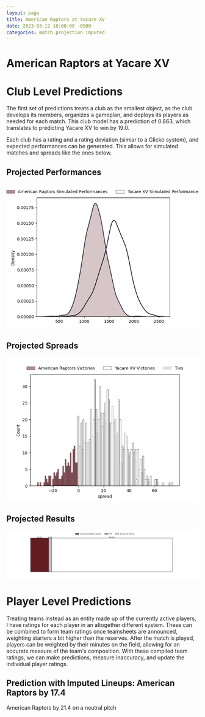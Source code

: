 ```yaml
---  
layout: page  
title: American Raptors at Yacare XV  
date: 2023-03-12 18:00:00 -0500  
categories: match projection imputed  
---
```

# American Raptors at Yacare XV

# Club Level Predictions


The first set of predictions treats a club as the smallest object, as the club develops its members, organizes a gameplan, and deploys its players as needed for each match. This club model has a prediction of 0.863, which translates to predicting Yacare XV to win by 19.0.

Each club has a rating and a rating deviation (simiar to a Glicko system), and expected performances can be generated. This allows for simulated matches and spreads like the ones below.
## Projected Performances


![Projected Performances](plots/performances_2023-03-12-YacareXV-AmericanRaptors.png)
## Projected Spreads


![Projected Spreads](plots/spreads_2023-03-12-YacareXV-AmericanRaptors.png)
## Projected Results


![Projected Results](plots/resultbar_2023-03-12-YacareXV-AmericanRaptors.png)
# Player Level Predictions


Treating teams instead as an entity made up of the currently active players, I have ratings for each player in an altogether different system. These can be combined to form team ratings once teamsheets are announced, weighting starters a bit higher than the reserves. After the match is played, players can be weighted by their minutes on the field, allowing for an accurate measure of the team's composition. With these compiled team ratings, we can make predictions, measure inaccuracy, and update the individual player ratings.
## Prediction with Imputed Lineups: American Raptors by 17.4


American Raptors by 21.4 on a neutral pitch


